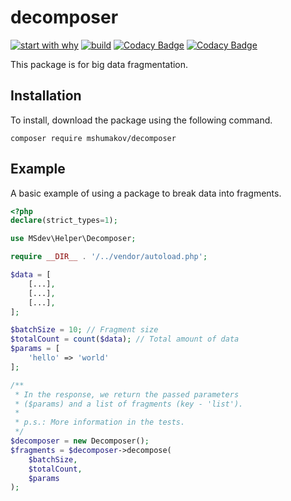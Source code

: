 # decomposer

[![start with why](https://img.shields.io/badge/start%20with-why%3F-brightgreen.svg?style=flat)](https://telegra.ph/Why-decomposer-06-04)
[![build](https://github.com/mshumakov/decomposer/workflows/build/badge.svg)](https://github.com/mshumakov/decomposer/actions)
[![Codacy Badge](https://app.codacy.com/project/badge/Coverage/8a2d09a4dfcf45f6a52eb9d24c5b5be6)](https://www.codacy.com/manual/ms.profile.dev/decomposer?utm_source=github.com&utm_medium=referral&utm_content=mshumakov/decomposer&utm_campaign=Badge_Coverage)
[![Codacy Badge](https://api.codacy.com/project/badge/Grade/5962abcc33e04b8a8041bdb94f7ad4d6)](https://app.codacy.com/manual/ms.profile.dev/decomposer?utm_source=github.com&utm_medium=referral&utm_content=mshumakov/decomposer&utm_campaign=Badge_Grade_Dashboard)

This package is for big data fragmentation.

## Installation

To install, download the package using the following command.

```shell script
composer require mshumakov/decomposer
```

## Example

A basic example of using a package to break data into fragments.

```php
<?php
declare(strict_types=1);

use MSdev\Helper\Decomposer;

require __DIR__ . '/../vendor/autoload.php';

$data = [
    [...],
    [...],
    [...],
];

$batchSize = 10; // Fragment size
$totalCount = count($data); // Total amount of data
$params = [
    'hello' => 'world'
];

/**
 * In the response, we return the passed parameters 
 * ($params) and a list of fragments (key - 'list').
 * 
 * p.s.: More information in the tests.
 */
$decomposer = new Decomposer();
$fragments = $decomposer->decompose(
    $batchSize, 
    $totalCount,
    $params
);
```
